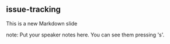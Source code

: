 ##  issue-tracking

This is a new Markdown slide

note:
    Put your speaker notes here.
    You can see them pressing 's'.
